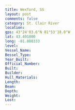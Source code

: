 ```yaml
---
title: Wexford, SS
layout: post
comments: false
category: St. Clair River
location:
gps: 43°24'03.6"N 81°53'18.0"W
lat: 43.401000
long: -81.888333
level:
Vessel_Name:
Bessel_Type:
Year_Built:
Official_Number:
Built:
Builder:
Hull_Materials:
Length:
Beam:
Depth:
Weight:
Lost:
---
```

